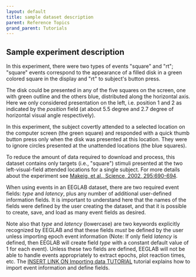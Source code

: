 ```yaml
---
layout: default
title: sample dataset description
parent: Reference Topics
grand_parent: Tutorials
---
```

Sample experiment description
-----------------------------

In this experiment, there were two types of events "square" and "rt";
"square" events correspond to the appearance of a filled disk in a green
colored square in the display and "rt" to subject's button press. 

The disk could be presented in any of the five squares on the screen, one
with green outline and the others blue, distributed along the horizontal
axis. Here we only considered presentation on the left, i.e. position 1
and 2 as indicated by the *position* field (at about 5.5 degree and 2.7
degree of horizontal visual angle respectively). 

In this experiment, the
subject covertly attended to a selected location on the computer screen
(the green square) and responded with a quick thumb button press only
when the disk was presented at this location. They were to ignore
circles presented at the unattended locations (the blue squares). 

To
reduce the amount of data required to download and process, this dataset
contains only targets (i.e., "square") stimuli presented at the two
left-visual-field attended locations for a single subject. For more
details about the experiment see [Makeig, et al., Science, 2002,
295:690-694](http://sccn.ucsd.edu/science2002.html).

When using events in an EEGLAB dataset, there are two required event
fields: *type* and *latency*, plus any number of additional user-defined
information fields. It is important to understand here that the names of
the fields were defined by the user creating the dataset, and that it is
possible to create, save, and load as many event fields as desired.

Note also that *type* and *latency* (lowercase) are two keywords
explicitly recognized by EEGLAB and that these fields *must* be defined
by the user unless importing epoch event information (Note: If only
field *latency* is defined, then EEGLAB will create field *type* with a
constant default value of 1 for each event). Unless these two fields are
defined, EEGLAB will not be able to handle events appropriately to
extract epochs, plot reaction times, etc. The [ INSERT LINK ON Importing
data TUTORIAL]() tutorial explains how
to import event information and define fields.

[//]: # (TODO: insert proper link for reference to future tutorial pages)

